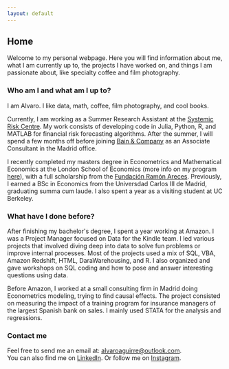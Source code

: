 ```yaml
---
layout: default
---
```


## Home

Welcome to my personal webpage. Here you will find information about me, what I am currently up to, the projects I have worked on, and things I am passionate about, like specialty coffee and film photography.

### Who am I and what am I up to?

I am Alvaro. I like data, math, coffee, film photography, and cool books.

Currently, I am working as a Summer Research Assistant at the [Systemic Risk Centre](http://www.systemicrisk.ac.uk). My work consists of developing code in Julia, Python, R, and MATLAB for financial risk forecasting algorithms. After the summer, I will spend a few months off before joining [Bain & Company](https://www.bain.com) as an Associate Consultant in the Madrid office.

I recently completed my masters degree in Econometrics and Mathematical Economics at the London School of Economics (more info on my program [here](http://www.lse.ac.uk/study-at-lse/Graduate/Degree-programmes-2019/MSc-Econometrics-and-Mathematical-Economics)), with a full scholarship from the [Fundación Ramón Areces](https://www.fundacionareces.es/fundacionareces/en/). Previously, I earned a BSc in Economics from the Universdad Carlos III de Madrid, graduating summa cum laude. I also spent a year as a visiting student at UC Berkeley.

### What have I done before?

After finishing my bachelor's degree, I spent a year working at Amazon. I was a Project Manager focused on Data for the Kindle team. I led various projects that involved diving deep into data to solve fun problems or improve internal processes. Most of the projects used a mix of SQL, VBA, Amazon Redshift, HTML, DaraWarehousing, and R. I also organized and gave workshops on SQL coding and how to pose and answer interesting questions using data. 

Before Amazon, I worked at a small consulting firm in Madrid doing Econometrics modeling, trying to find causal effects. The project consisted on measuring the impact of a training program for insurance managers of the largest Spanish bank on sales. I mainly used STATA for the analysis and regressions.


### Contact me

Feel free to send me an email at: <alvaroaguirre@outlook.com>.  
You can also find me on [LinkedIn](https://www.linkedin.com/in/alvaro-aguirre/).
Or follow me on [Instagram](https://www.instagram.com/alvaro.a.moya/).
